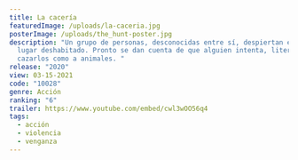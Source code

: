 ```yaml
---
title: La cacería
featuredImage: /uploads/la-caceria.jpg
posterImage: /uploads/the_hunt-poster.jpg
description: "Un grupo de personas, desconocidas entre sí, despiertan en un
  lugar deshabitado. Pronto se dan cuenta de que alguien intenta, literalmente,
  cazarlos como a animales. "
release: "2020"
view: 03-15-2021
code: "10028"
genre: Acción
ranking: "6"
trailer: https://www.youtube.com/embed/cwl3wOO56q4
tags:
  - acción
  - violencia
  - venganza
---
```

